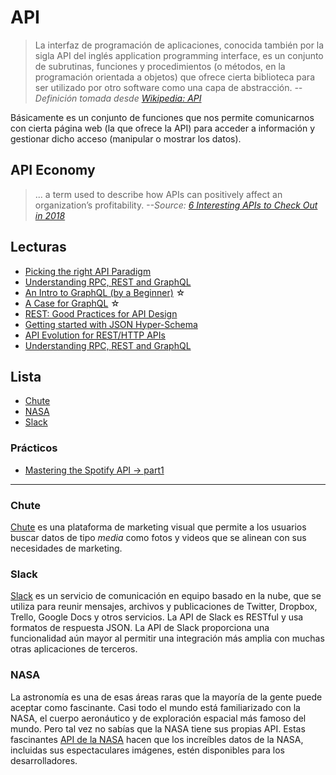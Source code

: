 # API

>La interfaz de programación de aplicaciones, conocida también por la sigla API del inglés application programming interface, es un conjunto de subrutinas, funciones y procedimientos (o métodos, en la programación orientada a objetos) que ofrece cierta biblioteca para ser utilizado por otro software como una capa de abstracción. _--Definición tomada desde [Wikipedia: API](https://es.wikipedia.org/wiki/Interfaz_de_programaci%C3%B3n_de_aplicaciones)_

Básicamente es un conjunto de funciones que nos permite comunicarnos con cierta página web (la que ofrece la API) para acceder a información y gestionar dicho acceso (manipular o mostrar los datos).

## API Economy

> ... a term used to describe how APIs can positively affect an organization’s profitability. _--Source: [6 Interesting APIs to Check Out in 2018](https://codeburst.io/6-interesting-apis-to-check-out-in-2018-5d6830063f29)_

## Lecturas

- [Picking the right API Paradigm](https://blog.apisyouwonthate.com/picking-the-right-api-paradigm-d476f1a622e8)
- [Understanding RPC, REST and GraphQL](https://blog.apisyouwonthate.com/understanding-rpc-rest-and-graphql-2f959aadebe7)
- [An Intro to GraphQL (by a Beginner)](https://blog.usejournal.com/an-intro-to-graphql-by-a-beginner-82444f538d84) ☆
- [A Case for GraphQL](https://medium.com/@rijulg/a-case-for-graphql-935ba205e3d) ☆
- [REST: Good Practices for API Design](https://medium.com/hashmapinc/rest-good-practices-for-api-design-881439796dc9)
- [Getting started with JSON Hyper-Schema](https://blog.apisyouwonthate.com/getting-started-with-json-hyper-schema-184775b91f)
- [API Evolution for REST/HTTP APIs](https://blog.apisyouwonthate.com/api-evolution-for-rest-http-apis-b4296519e564)
- [Understanding RPC, REST and GraphQL](https://blog.apisyouwonthate.com/understanding-rpc-rest-and-graphql-2f959aadebe7)

## Lista <!-- abcdefghijklmnñopqrstuvwxyz -->

- [Chute](/c/api.md#chute)
- [NASA](/c/api.md#nasa)
- [Slack](/c/api.md#slack)

### Prácticos

- [Mastering the Spotify API -> part1](https://medium.com/@esmerycornielle/mastering-the-spotify-api-part1-c836b89eb68e)

***

### Chute

[Chute](https://chute.docs.apiary.io/#) es una plataforma de marketing visual que permite a los usuarios buscar datos de tipo _media_ como fotos y videos que se alinean con sus necesidades de marketing.

### Slack

[Slack](https://api.slack.com/slack-apps) es un servicio de comunicación en equipo basado en la nube, que se utiliza para reunir mensajes, archivos y publicaciones de Twitter, Dropbox, Trello, Google Docs y otros servicios. La API de Slack es RESTful y usa formatos de respuesta JSON. La API de Slack proporciona una funcionalidad aún mayor al permitir una integración más amplia con muchas otras aplicaciones de terceros.

### NASA

La astronomía es una de esas áreas raras que la mayoría de la gente puede aceptar como fascinante. Casi todo el mundo está familiarizado con la NASA, el cuerpo aeronáutico y de exploración espacial más famoso del mundo. Pero tal vez no sabías que la NASA tiene sus propias API. Estas fascinantes [API de la NASA](https://api.nasa.gov/#getting-started) hacen que los increíbles datos de la NASA, incluidas sus espectaculares imágenes, estén disponibles para los desarrolladores.
